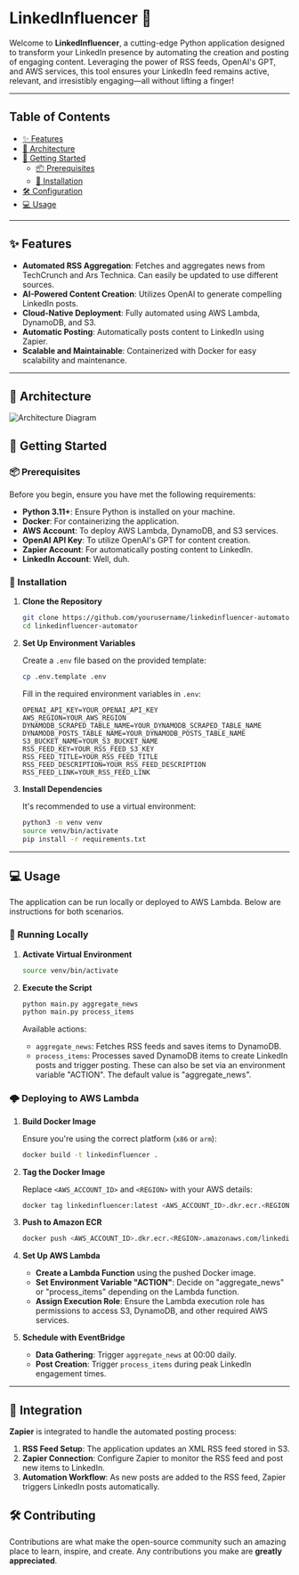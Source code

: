 # LinkedInfluencer 🚀

Welcome to **LinkedInfluencer**, a cutting-edge Python application designed to transform your LinkedIn presence by automating the creation and posting of engaging content. Leveraging the power of RSS feeds, OpenAI's GPT, and AWS services, this tool ensures your LinkedIn feed remains active, relevant, and irresistibly engaging—all without lifting a finger!

---

## Table of Contents

- [✨ Features](#-features)
- [🔧 Architecture](#-architecture)
- [🚀 Getting Started](#-getting-started)
    - [📦 Prerequisites](#-prerequisites)
    - [🔨 Installation](#-installation)
- [🛠 Configuration](#-configuration)
- [💻 Usage](#-usage)

---

## ✨ Features

- **Automated RSS Aggregation**: Fetches and aggregates news from TechCrunch and Ars Technica. Can easily be updated to use different sources.
- **AI-Powered Content Creation**: Utilizes OpenAI to generate compelling LinkedIn posts.
- **Cloud-Native Deployment**: Fully automated using AWS Lambda, DynamoDB, and S3.
- **Automatic Posting**: Automatically posts content to LinkedIn using Zapier.
- **Scalable and Maintainable**: Containerized with Docker for easy scalability and maintenance.

---

## 🔧 Architecture

![Architecture Diagram](path/to/architecture-diagram.png)

## 🚀 Getting Started

### 📦 Prerequisites

Before you begin, ensure you have met the following requirements:

- **Python 3.11+**: Ensure Python is installed on your machine.
- **Docker**: For containerizing the application.
- **AWS Account**: To deploy AWS Lambda, DynamoDB, and S3 services.
- **OpenAI API Key**: To utilize OpenAI's GPT for content creation.
- **Zapier Account**: For automatically posting content to LinkedIn.
- **LinkedIn Account**: Well, duh.

### 🔨 Installation

1. **Clone the Repository**

   ```bash
   git clone https://github.com/yourusername/linkedinfluencer-automator.git
   cd linkedinfluencer-automator
   ```

2. **Set Up Environment Variables**

   Create a `.env` file based on the provided template:

   ```bash
   cp .env.template .env
   ```

   Fill in the required environment variables in `.env`:

   ```env
   OPENAI_API_KEY=YOUR_OPENAI_API_KEY
   AWS_REGION=YOUR_AWS_REGION
   DYNAMODB_SCRAPED_TABLE_NAME=YOUR_DYNAMODB_SCRAPED_TABLE_NAME
   DYNAMODB_POSTS_TABLE_NAME=YOUR_DYNAMODB_POSTS_TABLE_NAME
   S3_BUCKET_NAME=YOUR_S3_BUCKET_NAME
   RSS_FEED_KEY=YOUR_RSS_FEED_S3_KEY
   RSS_FEED_TITLE=YOUR_RSS_FEED_TITLE
   RSS_FEED_DESCRIPTION=YOUR_RSS_FEED_DESCRIPTION
   RSS_FEED_LINK=YOUR_RSS_FEED_LINK
   ```

3. **Install Dependencies**

   It's recommended to use a virtual environment:

   ```bash
   python3 -m venv venv
   source venv/bin/activate
   pip install -r requirements.txt
   ```

---

## 💻 Usage

The application can be run locally or deployed to AWS Lambda. Below are instructions for both scenarios.

### 📌 Running Locally

1. **Activate Virtual Environment**

   ```bash
   source venv/bin/activate
   ```

2. **Execute the Script**

   ```bash
   python main.py aggregate_news
   python main.py process_items
   ```

   Available actions:

    - `aggregate_news`: Fetches RSS feeds and saves items to DynamoDB.
    - `process_items`: Processes saved DynamoDB items to create LinkedIn posts and trigger posting.
   These can also be set via an environment variable "ACTION". The default value is "aggregate_news".

### 🌩 Deploying to AWS Lambda

1. **Build Docker Image**

   Ensure you're using the correct platform (`x86` or `arm`):

   ```bash
   docker build -t linkedinfluencer .
   ```

2. **Tag the Docker Image**

   Replace `<AWS_ACCOUNT_ID>` and `<REGION>` with your AWS details:

   ```bash
   docker tag linkedinfluencer:latest <AWS_ACCOUNT_ID>.dkr.ecr.<REGION>.amazonaws.com/linkedinfluencer:latest
   ```

3. **Push to Amazon ECR**

   ```bash
   docker push <AWS_ACCOUNT_ID>.dkr.ecr.<REGION>.amazonaws.com/linkedinfluencer:latest
   ```

4. **Set Up AWS Lambda**

    - **Create a Lambda Function** using the pushed Docker image.
    - **Set Environment Variable "ACTION"**: Decide on "aggregate_news" or "process_items" depending on the Lambda function.
    - **Assign Execution Role**: Ensure the Lambda execution role has permissions to access S3, DynamoDB, and other required AWS services.

5. **Schedule with EventBridge**

    - **Data Gathering**: Trigger `aggregate_news` at 00:00 daily.
    - **Post Creation**: Trigger `process_items` during peak LinkedIn engagement times.

---

## 🔗 Integration

**Zapier** is integrated to handle the automated posting process:

1. **RSS Feed Setup**: The application updates an XML RSS feed stored in S3.
2. **Zapier Connection**: Configure Zapier to monitor the RSS feed and post new items to LinkedIn.
3. **Automation Workflow**: As new posts are added to the RSS feed, Zapier triggers LinkedIn posts automatically.

## 🛠️ Contributing

Contributions are what make the open-source community such an amazing place to learn, inspire, and create. Any contributions you make are **greatly appreciated**.
